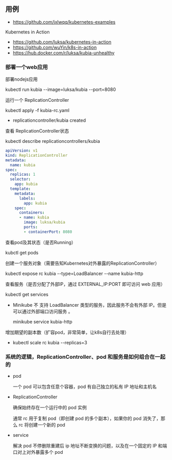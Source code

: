 ## 用例
- https://github.com/jxlwqq/kubernetes-examples

Kubernetes in Action
- https://github.com/luksa/kubernetes-in-action
- https://github.com/wuYin/k8s-in-action
- https://hub.docker.com/r/luksa/kubia-unhealthy

### 部署一个web应用

部署nodejs应用

kubectl run kubia --image=luksa/kubia --port=8080

运行一个 ReplicationController

kubectl apply -f kubia-rc.yaml

- replicationcontroller/kubia created

查看 ReplicationController状态

kubectl describe replicationcontrollers/kubia

```yaml
apiVersion: v1
kind: ReplicationController
metadata:
  name: kubia
spec:
  replicas: 1
  selector:
    app: kubia
  template:
    metadata:
      labels:
        app: kubia
    spec:
      containers:
      - name: kubia
        image: luksa/kubia
        ports:
        - containerPort: 8080
```

查看pod及其状态（是否Running）

kubctl get pods

创建一个服务对象（需要告知Kubernetes对外暴露的ReplicationController）

kubectl expose rc kubia --type=LoadBalancer --name kubia-http

查看服务（是否分配了外部IP，通过 EXTERNAL_IP:PORT 即可访问 web 应用）

kubectl get services

- Minikube 不 支持 LoadBalancer 类型的服务，因此服务不会有外部 IP。但是可以通过外部端口访问服务 。
    
    minikube service kubia-http
    

增加期望的副本数（扩容pod，非常简单，让k8s自行去处理）

- kubectl scale rc kubia --replicas=3
    
    

### 系统的逻辑，ReplicationController、pod 和服务是如何组合在一起的

- pod
    
    一个 pod 可以包含任意个容器，pod 有自己独立的私有 IP 地址和主机名
    
- ReplicationController
    
    确保始终存在一个运行中的 pod 实例
    
    通常 rc 用于复制 pod（即创建 pod 的多个副本），如果你的 pod 消失了，那么 rc 将创建一个新的 pod
    
- service
    
    解决 pod 不停删除重建后 ip 地址不断变换的问题，以及在一个固定的 IP 和端口对上对外暴露多个 pod
